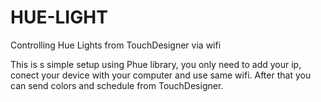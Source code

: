 # HUE-LIGHT

Controlling Hue Lights from TouchDesigner via wifi

This is s simple setup using Phue library, you only need to add your ip, conect your device with your computer and use same wifi. After that you can send colors and schedule from TouchDesigner.
